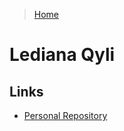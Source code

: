 >[Home](../pages/Home.md)

# Lediana Qyli

## Links
- [Personal Repository](https://github.com/ledianaqyli/springboot-course)
